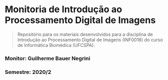 # Monitoria de Introdução ao Processamento Digital de Imagens
> Repositório para os materiais desenvolvidos para a disciplina de Introdução ao Processamento Digital de Imagens (INF0018) do curso de Informática Biomédica (UFCSPA).

### Monitor: Guilherme Bauer Negrini
### Semestre: 2020/2
